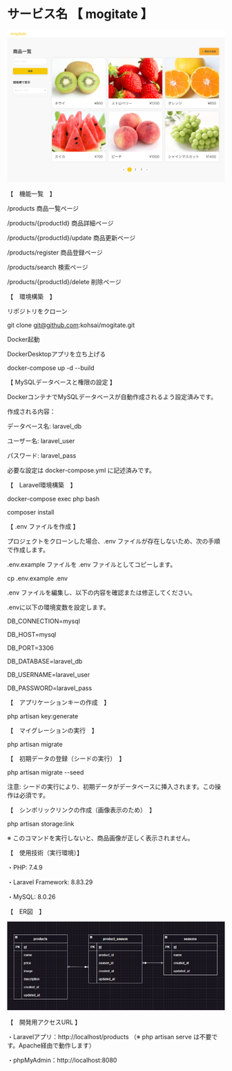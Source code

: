 # サービス名 【 mogitate 】

![mogitate画面](readme-products.png)


【　機能一覧　】

/products                       商品一覧ページ

/products/{productId}	        商品詳細ページ

/products/{productId}/update    商品更新ページ

/products/register	            商品登録ページ

/products/search                検索ページ

/products/{productId}/delete	削除ページ



【　環境構築　】

リポジトリをクローン

git clone git@github.com:kohsai/mogitate.git



Docker起動

DockerDesktopアプリを立ち上げる

docker-compose up -d --build



【 MySQLデータベースと権限の設定 】

DockerコンテナでMySQLデータベースが自動作成されるよう設定済みです。

作成される内容：

データベース名: laravel_db

ユーザー名: laravel_user

パスワード: laravel_pass

必要な設定は docker-compose.yml に記述済みです。



【　Laravel環境構築　】

docker-compose exec php bash

composer install


【 .env ファイルを作成 】

プロジェクトをクローンした場合、.env ファイルが存在しないため、次の手順で作成します。

.env.example ファイルを .env ファイルとしてコピーします。

cp .env.example .env


.env ファイルを編集し、以下の内容を確認または修正してください。


.envに以下の環境変数を設定します。


DB_CONNECTION=mysql

DB_HOST=mysql

DB_PORT=3306

DB_DATABASE=laravel_db

DB_USERNAME=laravel_user

DB_PASSWORD=laravel_pass





【　アプリケーションキーの作成　】

php artisan key:generate

【　マイグレーションの実行　】

php artisan migrate


【　初期データの登録（シードの実行）　】

php artisan migrate --seed

注意:
シードの実行により、初期データがデータベースに挿入されます。この操作は必須です。


【　シンボリックリンクの作成（画像表示のため）　】

php artisan storage:link

※ このコマンドを実行しないと、商品画像が正しく表示されません。



【　使用技術（実行環境）】

・PHP: 7.4.9

・Laravel Framework: 8.83.29

・MySQL: 8.0.26


【　ER図　】

![ER図](readme-er.png)


【　開発用アクセスURL 】

・Laravelアプリ：http://localhost/products
（※ php artisan serve は不要です。Apache経由で動作します）

・phpMyAdmin：http://localhost:8080
